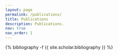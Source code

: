 ```yaml
---
layout: page
permalink: /publications/
title: Publications
description: Publications.
nav: true
nav_order: 1
---
```

<!-- _pages/publications.md -->
<div class="publications">

{% bibliography -f {{ site.scholar.bibliography }} %}

</div>
